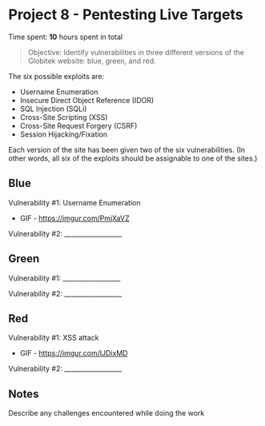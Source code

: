 # Project 8 - Pentesting Live Targets

Time spent: **10** hours spent in total

> Objective: Identify vulnerabilities in three different versions of the Globitek website: blue, green, and red.

The six possible exploits are:
* Username Enumeration
* Insecure Direct Object Reference (IDOR)
* SQL Injection (SQLi)
* Cross-Site Scripting (XSS)
* Cross-Site Request Forgery (CSRF)
* Session Hijacking/Fixation

Each version of the site has been given two of the six vulnerabilities. (In other words, all six of the exploits should be assignable to one of the sites.)

## Blue

Vulnerability #1: Username Enumeration

  - GIF - https://imgur.com/PmjXaVZ

Vulnerability #2: __________________


## Green

Vulnerability #1: __________________

Vulnerability #2: __________________


## Red

Vulnerability #1: XSS attack

  - GIF - https://imgur.com/IJDixMD

Vulnerability #2: __________________


## Notes

Describe any challenges encountered while doing the work
